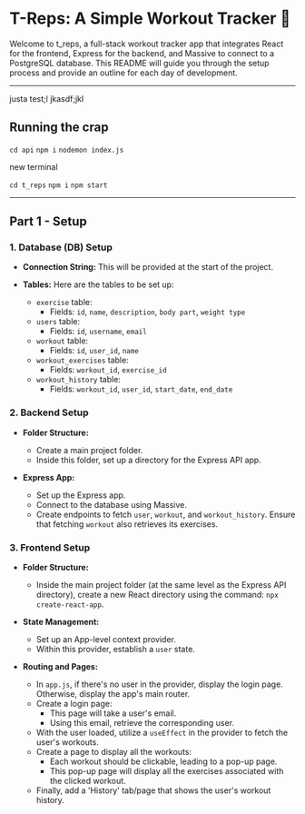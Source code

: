 # T-Reps: A Simple Workout Tracker 🦖

Welcome to t_reps, a full-stack workout tracker app that integrates React for the frontend, Express for the backend, and Massive to connect to a PostgreSQL database. This README will guide you through the setup process and provide an outline for each day of development.

---

justa  test;l jkasdf;jkl 

## Running the crap

`cd api`
`npm i`
`nodemon index.js`

new terminal

`cd t_reps`
`npm i`
`npm start`

---

## Part 1 - Setup

### 1. Database (DB) Setup

- **Connection String:** This will be provided at the start of the project.

- **Tables:** Here are the tables to be set up:
  - `exercise` table:
    - Fields: `id`, `name`, `description`, `body part`, `weight type`
  - `users` table:
    - Fields: `id`, `username`, `email`
  - `workout` table:
    - Fields: `id`, `user_id`, `name`
  - `workout_exercises` table:
    - Fields: `workout_id`, `exercise_id`
  - `workout_history` table:
    - Fields: `workout_id`, `user_id`, `start_date`, `end_date`

### 2. Backend Setup

- **Folder Structure:**
  - Create a main project folder.
  - Inside this folder, set up a directory for the Express API app.

- **Express App:**
  - Set up the Express app.
  - Connect to the database using Massive.
  - Create endpoints to fetch `user`, `workout`, and `workout_history`. Ensure that fetching `workout` also retrieves its exercises.

### 3. Frontend Setup

- **Folder Structure:**
  - Inside the main project folder (at the same level as the Express API directory), create a new React directory using the command: `npx create-react-app`.

- **State Management:**
  - Set up an App-level context provider.
  - Within this provider, establish a `user` state.

- **Routing and Pages:**
  - In `app.js`, if there's no user in the provider, display the login page. Otherwise, display the app's main router.
  - Create a login page:
    - This page will take a user's email.
    - Using this email, retrieve the corresponding user.
  - With the user loaded, utilize a `useEffect` in the provider to fetch the user's workouts.
  - Create a page to display all the workouts:
    - Each workout should be clickable, leading to a pop-up page.
    - This pop-up page will display all the exercises associated with the clicked workout.
  - Finally, add a 'History' tab/page that shows the user's workout history.
